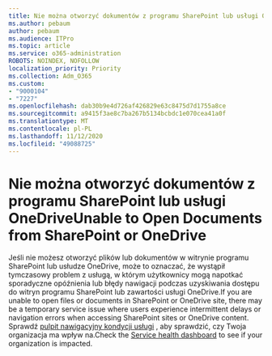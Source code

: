 ```yaml
---
title: Nie można otworzyć dokumentów z programu SharePoint lub usługi OneDrive
ms.author: pebaum
author: pebaum
ms.audience: ITPro
ms.topic: article
ms.service: o365-administration
ROBOTS: NOINDEX, NOFOLLOW
localization_priority: Priority
ms.collection: Adm_O365
ms.custom:
- "9000104"
- "7227"
ms.openlocfilehash: dab30b9e4d726af426829e63c8475d7d1755a8ce
ms.sourcegitcommit: a9415f3ae8c7ba267b5134bcbdc1e070cea41a0f
ms.translationtype: MT
ms.contentlocale: pl-PL
ms.lasthandoff: 11/12/2020
ms.locfileid: "49088725"
---
```

# <a name="unable-to-open-documents-from-sharepoint-or-onedrive"></a><span data-ttu-id="84fb2-102">Nie można otworzyć dokumentów z programu SharePoint lub usługi OneDrive</span><span class="sxs-lookup"><span data-stu-id="84fb2-102">Unable to Open Documents from SharePoint or OneDrive</span></span>

<span data-ttu-id="84fb2-103">Jeśli nie możesz otworzyć plików lub dokumentów w witrynie programu SharePoint lub usłudze OneDrive, może to oznaczać, że wystąpił tymczasowy problem z usługą, w którym użytkownicy mogą napotkać sporadyczne opóźnienia lub błędy nawigacji podczas uzyskiwania dostępu do witryn programu SharePoint lub zawartości usługi OneDrive.</span><span class="sxs-lookup"><span data-stu-id="84fb2-103">If you are unable to open files or documents in SharePoint or OneDrive site, there may be a temporary service issue where users experience intermittent delays or navigation errors when accessing SharePoint sites or OneDrive content.</span></span> <span data-ttu-id="84fb2-104">Sprawdź [pulpit nawigacyjny kondycji usługi](https://admin.microsoft.com/AdminPortal/Home#/servicehealth) , aby sprawdzić, czy Twoja organizacja ma wpływ na.</span><span class="sxs-lookup"><span data-stu-id="84fb2-104">Check the [Service health dashboard](https://admin.microsoft.com/AdminPortal/Home#/servicehealth) to see if your organization is impacted.</span></span>

